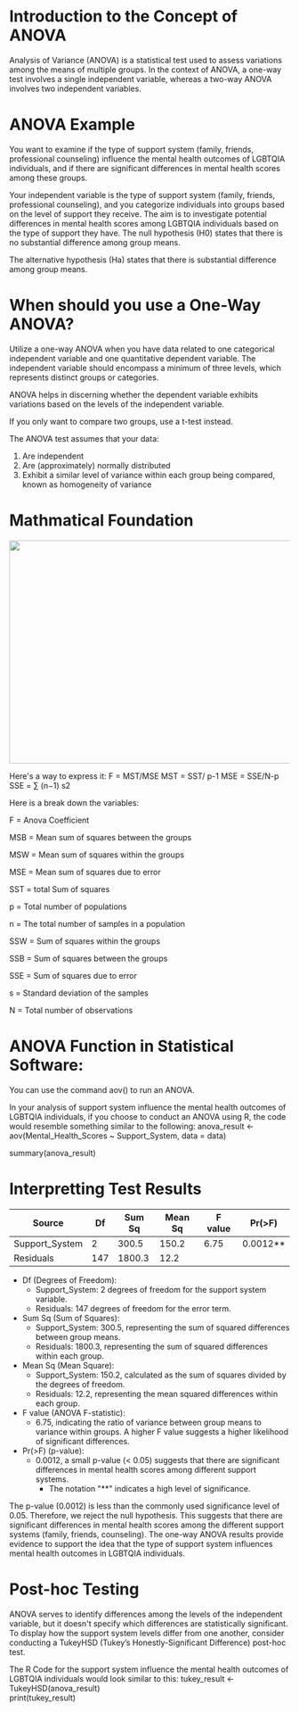 # Introduction to the Concept of ANOVA

Analysis of Variance (ANOVA) is a statistical test used to assess variations among the means of multiple groups.
In the context of ANOVA, a one-way test involves a single independent variable, whereas a two-way ANOVA involves two independent variables.

# ANOVA Example

You want to examine if the type of support system (family, friends, professional counseling) influence the mental health outcomes of LGBTQIA individuals, and if there are significant differences in mental health scores among these groups.

Your independent variable is the type of support system (family, friends, professional counseling), and you categorize individuals into groups based on the level of support they receive. The aim is to investigate potential differences in mental health scores among LGBTQIA individuals based on the type of support they have.
The null hypothesis (H0) states that there is no substantial difference among group means.

The alternative hypothesis (Ha) states that there is substantial difference among group means.

# When should you use a One-Way ANOVA?

Utilize a one-way ANOVA when you have data related to one categorical independent variable and one quantitative dependent variable. The independent variable should encompass a minimum of three levels, which represents distinct groups or categories.

ANOVA helps in discerning whether the dependent variable exhibits variations based on the levels of the independent variable.

If you only want to compare two groups, use a t-test instead.

The ANOVA test assumes that your data:

1. Are independent
2. Are (approximately) normally distributed
3. Exhibit a similar level of variance within each group being compared, known as homogeneity of variance

# Mathmatical Foundation

<img src="https://cdn.testbook.com/images/seo/one-way-ANOVA-formulas.png" width="800" height="400">


Here's a way to express it:
F = MST/MSE
MST = SST/ p-1
MSE = SSE/N-p
SSE = ∑ (n−1)
s2

Here is a break down the variables:

F = Anova Coefficient

MSB = Mean sum of squares between the groups

MSW = Mean sum of squares within the groups

MSE = Mean sum of squares due to error

SST = total Sum of squares

p = Total number of populations

n = The total number of samples in a population

SSW = Sum of squares within the groups

SSB = Sum of squares between the groups

SSE = Sum of squares due to error

s = Standard deviation of the samples

N = Total number of observations

# ANOVA Function in Statistical Software:
You can use the command aov() to run an ANOVA.

In your analysis of support system influence the mental health outcomes of LGBTQIA individuals, if you choose to conduct an ANOVA using R, the code would resemble something similar to the following: anova_result <- aov(Mental_Health_Scores ~ Support_System, data = data)

summary(anova_result)

# Interpretting Test Results

| Source          | Df   | Sum Sq | Mean Sq | F value | Pr(>F)   |
|-----------------|------|--------|---------|---------|----------|
| Support_System  | 2    | 300.5  | 150.2   | 6.75    | 0.0012** |
| Residuals       | 147  | 1800.3 | 12.2    |         |          |

* Df (Degrees of Freedom):
  * Support_System: 2 degrees of freedom for the support system variable.
  * Residuals: 147 degrees of freedom for the error term.
* Sum Sq (Sum of Squares):
  * Support_System: 300.5, representing the sum of squared differences between group means.
  * Residuals: 1800.3, representing the sum of squared differences within each group.
* Mean Sq (Mean Square):
  * Support_System: 150.2, calculated as the sum of squares divided by the degrees of freedom.
  * Residuals: 12.2, representing the mean squared differences within each group.
* F value (ANOVA F-statistic):
  * 6.75, indicating the ratio of variance between group means to variance within groups. A higher F value suggests a higher likelihood of significant differences.
* Pr(>F) (p-value):
  * 0.0012, a small p-value (< 0.05) suggests that there are significant differences in mental health scores among different support systems.
    * The notation "**" indicates a high level of significance.

The p-value (0.0012) is less than the commonly used significance level of 0.05. Therefore, we reject the null hypothesis. This suggests that there are significant differences in mental health scores among the different support systems (family, friends, counseling). The one-way ANOVA results provide evidence to support the idea that the type of support system influences mental health outcomes in LGBTQIA individuals.

# Post-hoc Testing

ANOVA serves to identify differences among the levels of the independent variable, but it doesn't specify which differences are statistically significant. To display how the support system levels differ from one another, consider conducting a TukeyHSD (Tukey’s Honestly-Significant Difference) post-hoc test.

The R Code for the support system influence the mental health outcomes of LGBTQIA individuals would look similar to this:
tukey_result <- TukeyHSD(anova_result)<br>
print(tukey_result)

